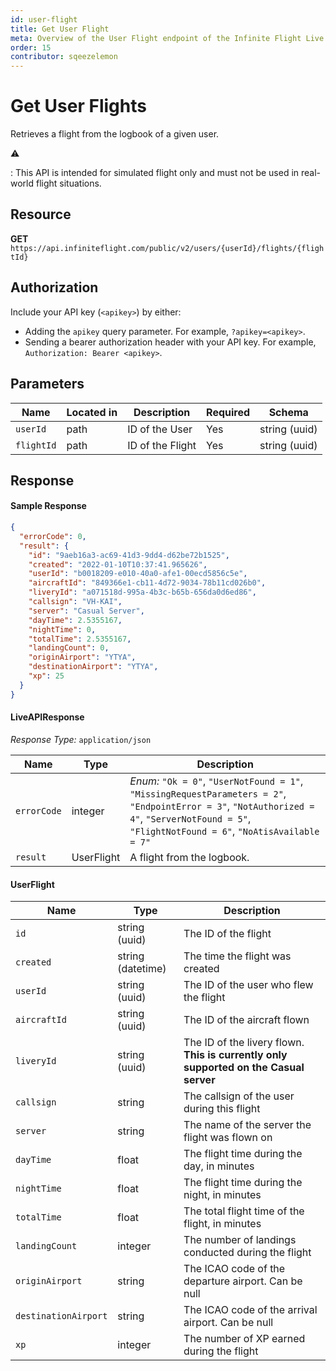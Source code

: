 ```yaml
---
id: user-flight
title: Get User Flight
meta: Overview of the User Flight endpoint of the Infinite Flight Live API
order: 15
contributor: sqeezelemon
---
```


# Get User Flights

Retrieves a flight from the logbook of a given user.

⚠️

: This API is intended for simulated flight only and must not be used in real-world flight situations.

## Resource

**GET** `https://api.infiniteflight.com/public/v2/users/{userId}/flights/{flightId}`

## Authorization

Include your API key (`<apikey>`) by either:

- Adding the `apikey` query parameter. For example, `?apikey=<apikey>`.
- Sending a bearer authorization header with your API key. For example, `Authorization: Bearer <apikey>`.

## Parameters

| Name     | Located in | Description    | Required | Schema        |
| -------- | ---------- | -------------- | -------- | ------------- |
| `userId` | path       | ID of the User | Yes      | string (uuid) |
| `flightId` | path | ID of the Flight | Yes | string (uuid) |

## Response

#### Sample Response

```json
{
  "errorCode": 0,
  "result": {
    "id": "9aeb16a3-ac69-41d3-9dd4-d62be72b1525",
    "created": "2022-01-10T10:37:41.965626",
    "userId": "b0018209-e010-40a0-afe1-00ecd5856c5e",
    "aircraftId": "849366e1-cb11-4d72-9034-78b11cd026b0",
    "liveryId": "a071518d-995a-4b3c-b65b-656da0d6ed86",
    "callsign": "VH-KAI",
    "server": "Casual Server",
    "dayTime": 2.5355167,
    "nightTime": 0,
    "totalTime": 2.5355167,
    "landingCount": 0,
    "originAirport": "YTYA",
    "destinationAirport": "YTYA",
    "xp": 25
  }
}
```

#### LiveAPIResponse

*Response Type:* `application/json`

| Name | Type | Description |
| -- | -- | -- |
| `errorCode` | integer | _Enum:_ `"Ok = 0"`, `"UserNotFound = 1"`, `"MissingRequestParameters = 2"`, `"EndpointError = 3"`, `"NotAuthorized = 4"`, `"ServerNotFound = 5"`, `"FlightNotFound = 6"`, `"NoAtisAvailable = 7"` |
| `result` | UserFlight | A flight from the logbook. |

#### UserFlight

| Name | Type | Description |
| -- | -- | -- |
| `id` | string (uuid) | The ID of the flight |
| `created` | string (datetime) | The time the flight was created |
| `userId` | string (uuid) | The ID of the user who flew the flight |
| `aircraftId` | string (uuid) | The ID of the aircraft flown |
| `liveryId` | string (uuid) | The ID of the livery flown. **This is currently only supported on the Casual server** |
| `callsign` | string | The callsign of the user during this flight |
| `server` | string | The name of the server the flight was flown on |
| `dayTime` | float | The flight time during the day, in minutes |
| `nightTime` | float | The flight time during the night, in minutes |
| `totalTime` | float | The total flight time of the flight, in minutes |
| `landingCount` | integer | The number of landings conducted during the flight |
| `originAirport` | string | The ICAO code of the departure airport. Can be null |
| `destinationAirport` | string | The ICAO code of the arrival airport. Can be null |
| `xp` | integer | The number of XP earned during the flight |
